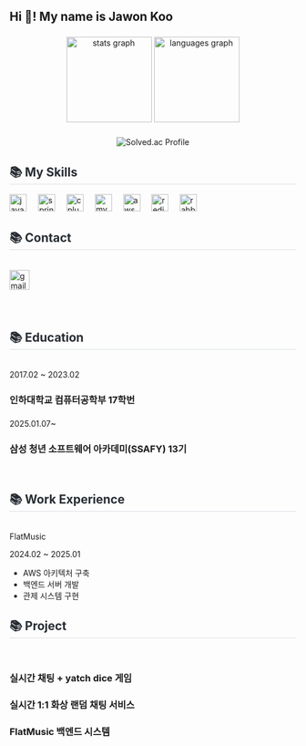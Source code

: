 <h2 align="left">Hi 👋! My name is Jawon Koo</h2>

###

<div align="center">
  <img src="https://github-readme-stats-941kjws-projects.vercel.app/api?username=941kjw&show_icons=true&include_all_commits=true&count_private=true&theme=tokyonight&locale=en" height="150" alt="stats graph"  />
  <img src="https://github-readme-stats-941kjws-projects.vercel.app/api/top-langs?username=941kjw&locale=en&layout=compact&card_width=320&langs_count=5&theme=tokyonight" height="150" alt="languages graph"  />
</div>

###
<div align="center">
  
![Solved.ac Profile](https://mazassumnida.wtf/api/v2/generate_badge?boj=jawonkoo)
</div>

###

<div>
  <h2 style="border-bottom: 1px solid #d8dee4; color: #282d33;"> 📚 My Skills</h2>
  <img src="https://cdn.jsdelivr.net/gh/devicons/devicon/icons/java/java-original.svg" height="30" alt="java logo"  />
  <img width="12" />
  <img src="https://cdn.jsdelivr.net/gh/devicons/devicon/icons/spring/spring-original.svg" height="30" alt="spring logo"  />
  <img width="12" />
  <img src="https://cdn.jsdelivr.net/gh/devicons/devicon/icons/cplusplus/cplusplus-original.svg" height="30" alt="cplusplus logo"  />
  <img width="12" />
  <img src="https://cdn.jsdelivr.net/gh/devicons/devicon/icons/mysql/mysql-original.svg" height="30" alt="mysql logo"  />
  <img width="12" />
  <img src="https://cdn.jsdelivr.net/gh/devicons/devicon@latest/icons/amazonwebservices/amazonwebservices-original-wordmark.svg"  height = "30" alt="aws logo"/>
  <img width="12" />
  <img src="https://cdn.jsdelivr.net/gh/devicons/devicon@latest/icons/redis/redis-original.svg" height="30" alt="redis logo"/>
  <img width="12"/>
  <img src="https://cdn.jsdelivr.net/gh/devicons/devicon@latest/icons/rabbitmq/rabbitmq-original.svg" height="30" alt="rabbitmq logo"/>
          
          
</div>

###

<div>
  <h2 style="border-bottom: 1px solid #d8dee4; color: #282d33;"> 📚 Contact </h2> <br>
  <a href="mailto:mousehunterkoo@gmail.com" target="_blank">
    <img src="https://img.shields.io/static/v1?message=Gmail&logo=gmail&label=&color=D14836&logoColor=white&labelColor=&style=for-the-badge" height="35" alt="gmail logo"  />
  </a>
</div>

###

<br>
<h2 style="border-bottom: 1px solid #d8dee4; color: #282d33;"> 📚 Education </h2> <br>
2017.02 ~ 2023.02
<h3 style="text-weight: bold">인하대학교 컴퓨터공학부 17학번</h3>

###

2025.01.07~
<h3 style="text-weight: bold">삼성 청년 소프트웨어 아카데미(SSAFY) 13기</h3>


<br>
<h2 style="border-bottom: 1px solid #d8dee4; color: #282d33;"> 📚 Work Experience </h2> <br>
FlatMusic

2024.02 ~ 2025.01

- AWS 아키텍처 구축
- 백엔드 서버 개발
- 관제 시스템 구현

<h2 style="border-bottom: 1px solid #d8dee4; color: #282d33;"> 📚 Project </h2> <br>


<h3 style="text-weight: bold">실시간 채팅 + yatch dice 게임</h3>
<h3 style="text-weight: bold">실시간 1:1 화상 랜덤 채팅 서비스</h3>
<h3 style="text-weight: bold">FlatMusic 백엔드 시스템</h3>
